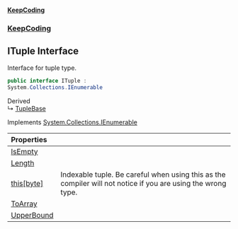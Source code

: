 #### [KeepCoding](index.md 'index')
### [KeepCoding](KeepCoding.md 'KeepCoding')
## ITuple Interface
Interface for tuple type.   
```csharp
public interface ITuple :
System.Collections.IEnumerable
```

Derived  
&#8627; [TupleBase](KeepCoding_TupleBase.md 'KeepCoding.TupleBase')  

Implements [System.Collections.IEnumerable](https://docs.microsoft.com/en-us/dotnet/api/System.Collections.IEnumerable 'System.Collections.IEnumerable')  

| Properties | |
| :--- | :--- |
| [IsEmpty](KeepCoding_ITuple_IsEmpty.md 'KeepCoding.ITuple.IsEmpty') |  |
| [Length](KeepCoding_ITuple_Length.md 'KeepCoding.ITuple.Length') |  |
| [this[byte]](KeepCoding_ITuple_this_byte_.md 'KeepCoding.ITuple.this[byte]') | Indexable tuple. Be careful when using this as the compiler will not notice if you are using the wrong type.<br/> |
| [ToArray](KeepCoding_ITuple_ToArray.md 'KeepCoding.ITuple.ToArray') |  |
| [UpperBound](KeepCoding_ITuple_UpperBound.md 'KeepCoding.ITuple.UpperBound') |  |
